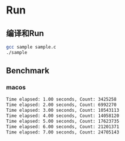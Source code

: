 # Run

## 编译和Run

```bash
gcc sample sample.c
./sample
```

## Benchmark

### macos 

```bash
Time elapsed: 1.00 seconds, Count: 3425258
Time elapsed: 2.00 seconds, Count: 6992270
Time elapsed: 3.00 seconds, Count: 10543113
Time elapsed: 4.00 seconds, Count: 14058120
Time elapsed: 5.00 seconds, Count: 17623735
Time elapsed: 6.00 seconds, Count: 21201371
Time elapsed: 7.00 seconds, Count: 24705143

```